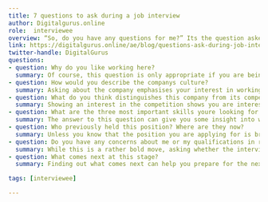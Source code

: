 ```yaml
---
title: 7 questions to ask during a job interview
author: Digitalgurus.online
role:  interviewee
overview: “So, do you have any questions for me?” Its the question asked at the end of almost every job interview. However, many still struggle with this part of the interview. Its common knowledge that not asking any questions can come across as a lack of interest in the position, but knowing which questions to ask isnt always easy. The end stage of a job interview shouldnt be faced with dread. This is your opportunity to shine and potentially straighten out any doubts the interviewer may have about you. Here are seven example questions to ask the interviewer
link: https://digitalgurus.online/ae/blog/questions-ask-during-job-interview
twitter-handle: DigitalGurus
questions:
- question: Why do you like working here?
  summary: Of course, this question is only appropriate if you are being interviewed by someone you will be working with, but it can be a great chance to connect personally with the interviewer.
- question: How would you describe the companys culture?
  summary: Asking about the company emphasises your interest in working there and shows you are sociable.
- question: What do you think distinguishes this company from its competitors?
  summary: Showing an interest in the competition shows you are interested in the industry as a whole.
- question: What are the three most important skills youre looking for in an ideal candidate?
  summary: The answer to this question can give you some insight into whether youve shown those skills during the interview, while also giving you a chance to point out you have those skills.
- question: Who previously held this position? Where are they now?
  summary: Unless you know that the position you are applying for is brand new, this is a good question to find out more about what your potential future at the company may hold.
- question: Do you have any concerns about me or my qualifications in respect to this position?
  summary: While this is a rather bold move, asking whether the interviewer has any concerns about you may give you a chance to put some things straight and clear up any confusion about your skills or experience.
- question: What comes next at this stage?
  summary: Finding out what comes next can help you prepare for the next step – whether its knowing there will be another round of interviews or that you will have to wait at least a week before you get feedback. Dont be afraid to have your questions written down and get them out during the interview. It shows you came prepared!

tags: [interviewee]

---
```

